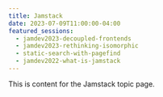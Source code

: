 ```yaml
---
title: Jamstack
date: 2023-07-09T11:00:00-04:00
featured_sessions:
  - jamdev2023-decoupled-frontends
  - jamdev2023-rethinking-isomorphic
  - static-search-with-pagefind
  - jamdev2022-what-is-jamstack
---
```


This is content for the Jamstack topic page.